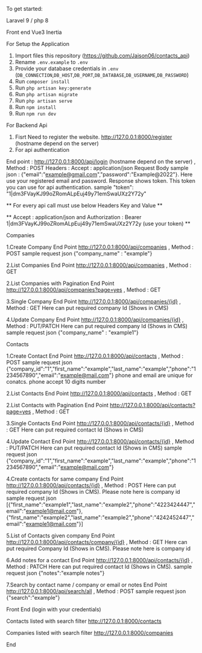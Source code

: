 To get started:

Laravel 9 / php 8

Front end Vue3 Inertia

For Setup the Application

1. Import files this repository (https://github.com/Jaison06/contacts_api)
2. Rename `.env.example` to `.env`
3. Provide your database credentials in `.env` (`DB_CONNECTION`,`DB_HOST`,`DB_PORT`,`DB_DATABASE`,`DB_USERNAME`,`DB_PASSWORD`)
4. Run `composer install`
5. Run `php artisan key:generate`
6. Run `php artisan migrate`
7. Run `php artisan serve`
8. Run `npm install`
9. Run `npm run dev`

For Backend Api

1. Fisrt Need to register the website. http://127.0.0.1:8000/register (hostname depend on the server)
2. For api authentication 

End point :  http://127.0.0.1:8000/api/login (hostname depend on the server) , Method : POST
Headers : Accept : application/json
Request Body sample json : {"email":"example@gmail.com","password":"Example@2022"}. Here use your registered email and password.
Response shows  token. This token you can use for api authentication. sample  "token": "1|dm3FVayKJ99oZRomALpEuj49y71emSwaUXz2Y72y" 

** For every api call must use below Headers Key and Value **


** Accept : application/json and Authorization : Bearer 1|dm3FVayKJ99oZRomALpEuj49y71emSwaUXz2Y72y (use your token) **


Companies

1.Create Company
End Point http://127.0.0.1:8000/api/companies , Method : POST
sample request json {"company_name" : "example"}

2.List Companies
End Point http://127.0.0.1:8000/api/companies , Method : GET

2.List Companies with Pagination
End Point http://127.0.0.1:8000/api/companies?page=yes , Method : GET

3.Single Company
End Point http://127.0.0.1:8000/api/companies/{id} , Method : GET Here can put required company Id (Shows in CMS)

4.Update Company
End Point http://127.0.0.1:8000/api/companies/{id} , Method : PUT/PATCH Here can put required company Id (Shows in CMS)
sample request json {"company_name" : "example1"}


Contacts

1.Create Contact
End Point http://127.0.0.1:8000/api/contacts , Method : POST
sample request json {"company_id":"1","first_name":"example","last_name":"example","phone":"1234567890","email":"example@mail.com"} phone and email are unique for conatcs. phone accept 10 digits number

2.List Contacts
End Point http://127.0.0.1:8000/api/contacts , Method : GET

2.List Contacts with Pagination
End Point http://127.0.0.1:8000/api/contacts?page=yes , Method : GET

3.Single Contacts
End Point http://127.0.0.1:8000/api/contacts/{id} , Method : GET Here can put required contact Id (Shows in CMS)

4.Update Contact
End Point http://127.0.0.1:8000/api/contacts/{id} , Method : PUT/PATCH Here can put required contact Id (Shows in CMS)
sample request json {"company_id":"1","first_name":"example","last_name":"example","phone":"1234567890","email":"example@mail.com"}

4.Create contacts for same company
End Point http://127.0.0.1:8000/api/contacts/{id} , Method : POST Here can put required company Id (Shows in CMS). Please note here is company id
sample request json [{"first_name":"example1","last_name":"example2","phone":"4223424447","email":"example1@mail.com"},
{"first_name":"example2","last_name":"example2","phone":"4242452447","email":"example1@mail.com"}]

5.List of  Contacts given company
End Point http://127.0.0.1:8000/api/contacts/company/{id} , Method : GET Here can put required Company Id (Shows in CMS). Please note here is company id

6.Add notes for a contact
End Point http://127.0.0.1:8000/api/contacts/{id} , Method : PATCH Here can put required contact Id (Shows in CMS).
sample request json {"notes":"example notes"}

7.Search by contact name / company or email or notes
End Point http://127.0.0.1:8000/api/search/all , Method : POST
sample request json {"search":"example"}


Front End (login with your credentials)

Contacts listed with search filter http://127.0.0.1:8000/contacts

Companies listed with search filter http://127.0.0.1:8000/companies



End






